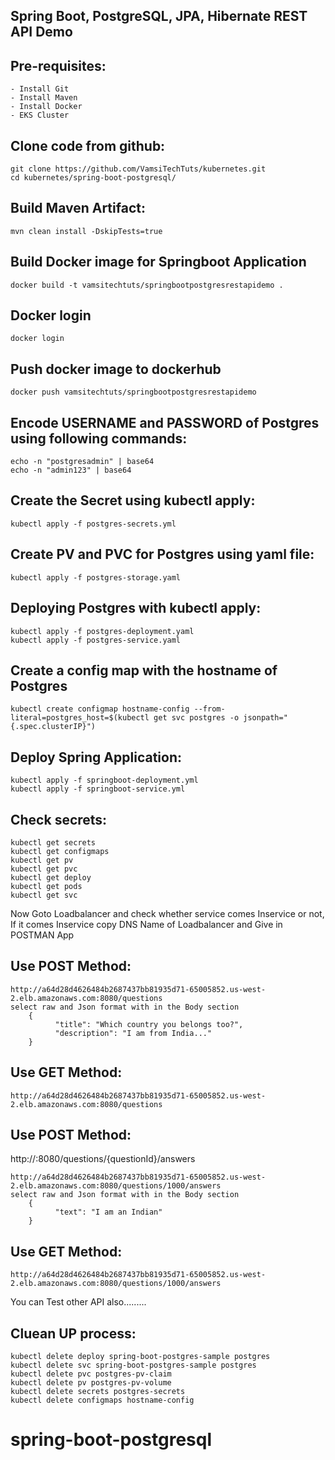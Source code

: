 ## Spring Boot, PostgreSQL, JPA, Hibernate REST API Demo

Pre-requisites:
--------
    - Install Git
    - Install Maven
    - Install Docker
    - EKS Cluster
    
Clone code from github:
-------
    git clone https://github.com/VamsiTechTuts/kubernetes.git
    cd kubernetes/spring-boot-postgresql/
    
Build Maven Artifact:
-------
    mvn clean install -DskipTests=true
 
Build Docker image for Springboot Application
--------------
    docker build -t vamsitechtuts/springbootpostgresrestapidemo .
  
Docker login
-------------
    docker login
    
Push docker image to dockerhub
-----------
    docker push vamsitechtuts/springbootpostgresrestapidemo

Encode USERNAME and PASSWORD of Postgres using following commands:
--------
    echo -n "postgresadmin" | base64
    echo -n "admin123" | base64
Create the Secret using kubectl apply:
-------
    kubectl apply -f postgres-secrets.yml

Create PV and PVC for Postgres using yaml file:
-----
    kubectl apply -f postgres-storage.yaml

Deploying Postgres with kubectl apply:
-----------
    kubectl apply -f postgres-deployment.yaml
    kubectl apply -f postgres-service.yaml

Create a config map with the hostname of Postgres
-------------
    kubectl create configmap hostname-config --from-literal=postgres_host=$(kubectl get svc postgres -o jsonpath="{.spec.clusterIP}")
    
Deploy Spring Application:
--------
    kubectl apply -f springboot-deployment.yml
    kubectl apply -f springboot-service.yml
    
Check secrets:
-------
    kubectl get secrets
    kubectl get configmaps
    kubectl get pv
    kubectl get pvc
    kubectl get deploy
    kubectl get pods
    kubectl get svc
    
Now Goto Loadbalancer and check whether service comes Inservice or not, If it comes Inservice copy DNS Name of Loadbalancer and Give in POSTMAN App

Use POST Method:
--------
    http://a64d28d4626484b2687437bb81935d71-65005852.us-west-2.elb.amazonaws.com:8080/questions
    select raw and Json format with in the Body section
        {
	          "title": "Which country you belongs too?",
	          "description": "I am from India..."
        }
Use GET Method:
-------
    http://a64d28d4626484b2687437bb81935d71-65005852.us-west-2.elb.amazonaws.com:8080/questions
    
Use POST Method:
--------
http://<LoadBalancer-DNS>:8080/questions/{questionId}/answers
    
    http://a64d28d4626484b2687437bb81935d71-65005852.us-west-2.elb.amazonaws.com:8080/questions/1000/answers
    select raw and Json format with in the Body section
        {
	          "text": "I am an Indian"
        }
  
Use GET Method:
-------
    http://a64d28d4626484b2687437bb81935d71-65005852.us-west-2.elb.amazonaws.com:8080/questions/1000/answers

You can Test other API also.........

Cluean UP process:
-------
    kubectl delete deploy spring-boot-postgres-sample postgres
    kubectl delete svc spring-boot-postgres-sample postgres
    kubectl delete pvc postgres-pv-claim
    kubectl delete pv postgres-pv-volume
    kubectl delete secrets postgres-secrets
    kubectl delete configmaps hostname-config
# spring-boot-postgresql

